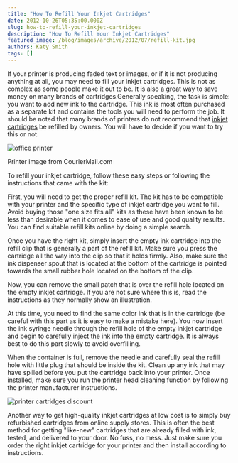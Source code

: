 ```yaml
---
title: "How To Refill Your Inkjet Cartridges"
date: 2012-10-26T05:35:00.000Z
slug: how-to-refill-your-inkjet-cartridges
description: "How To Refill Your Inkjet Cartridges"
featured_image: /blog/images/archive/2012/07/refill-kit.jpg
authors: Katy Smith
tags: []
---
```


If your printer is producing faded text or images, or if it is not producing anything at all, you may need to fill your inkjet cartridges. This is not as complex as some people make it out to be. It is also a great way to save money on many brands of cartridges.Generally speaking, the task is simple: you want to add new ink to the cartridge. This ink is most often purchased as a separate kit and contains the tools you will need to perform the job. It should be noted that many brands of printers do not recommend that [inkjet cartridges](https://www.tomatoink.com/) be refilled by owners. You will have to decide if you want to try this or not. 

![office printer](/blog/images/archive/2012/07/refill-kit.jpg)

Printer image from CourierMail.com

To refill your inkjet cartridge, follow these easy steps or following the instructions that came with the kit:

First, you will need to get the proper refill kit. The kit has to be compatible with your printer and the specific type of inkjet cartridge you want to fill. Avoid buying those "one size fits all" kits as these have been known to be less than desirable when it comes to ease of use and good quality results. You can find suitable refill kits online by doing a simple search.

Once you have the right kit, simply insert the empty ink cartridge into the refill clip that is generally a part of the refill kit. Make sure you press the cartridge all the way into the clip so that it holds firmly. Also, make sure the ink dispenser spout that is located at the bottom of the cartridge is pointed towards the small rubber hole located on the bottom of the clip.

Now, you can remove the small patch that is over the refill hole located on the empty inkjet cartridge. If you are not sure where this is, read the instructions as they normally show an illustration.

At this time, you need to find the same color ink that is in the cartridge (be careful with this part as it is easy to make a mistake here). You now insert the ink syringe needle through the refill hole of the empty inkjet cartridge and begin to carefully inject the ink into the empty cartridge. It is always best to do this part slowly to avoid overfilling.

When the container is full, remove the needle and carefully seal the refill hole with little plug that should be inside the kit. Clean up any ink that may have spilled before you put the cartridge back into your printer. Once installed, make sure you run the printer head cleaning function by following the printer manufacturer instructions.

![printer cartridges discount](/blog/images/archive/2013/05/generic-savings_01-632x234.png)

Another way to get high-quality inkjet cartridges at low cost is to simply buy refurbished cartridges from online supply stores. This is often the best method for getting "like-new" cartridges that are already filled with ink, tested, and delivered to your door. No fuss, no mess. Just make sure you order the right inkjet cartridge for your printer and then install according to instructions.